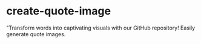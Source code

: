 # create-quote-image
"Transform words into captivating visuals with our GitHub repository!  Easily generate quote images.
